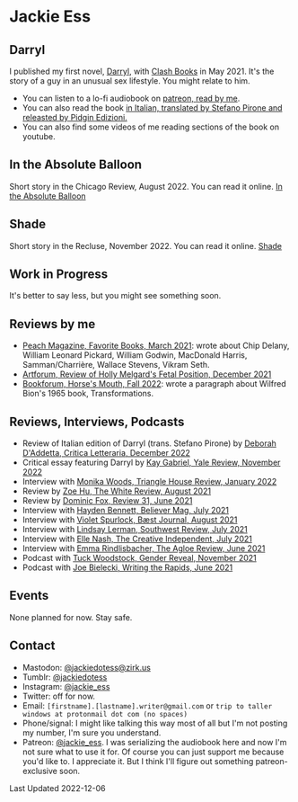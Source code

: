 # Jackie Ess

## Darryl
I published my first novel, [Darryl](https://bookshop.org/books/darryl/9781944866846), with [Clash Books](https://www.clashbooks.com/) in May 2021. It's the story of a guy in an unusual sex lifestyle. You might relate to him.

- You can listen to a lo-fi audiobook on [patreon, read by me](https://www.patreon.com/jackie_ess).
- You can also read the book [in Italian, translated by Stefano Pirone and releasted by Pidgin Edizioni.](https://www.pidgin.it/prodotto/darryl/)
- You can also find some videos of me reading sections of the book on youtube.

## In the Absolute Balloon
Short story in the Chicago Review, August 2022. You can read it online. [In the Absolute Balloon](https://www.chicagoreview.org/in-the-absolute-balloon/)

## Shade
Short story in the Recluse, November 2022. You can read it online. [Shade](https://www.poetryproject.org/publications/the-recluse/issue-20/jackie-ess)

## Work in Progress
It's better to say less, but you might see something soon.

## Reviews by me
- [Peach Magazine, Favorite Books, March 2021](https://www.peachmgzn.com/post/jackie-esss-favorite-books): wrote about Chip Delany, William Leonard Pickard, William Godwin, MacDonald Harris, Samman/Charrière, Wallace Stevens, Vikram Seth.
- [Artforum, Review of Holly Melgard's Fetal Position, December 2021](https://www.artforum.com/print/202110/jackie-ess-on-holly-melgard-s-fetal-position-87249)
- [Bookforum, Horse's Mouth, Fall 2022](https://www.bookforum.com/print/2903/for-book-recommendations-we-went-straight-to-the-source-and-asked-twelve-writers-what-they-re-reading-now-25059): wrote a paragraph about Wilfred Bion's 1965 book, Transformations.

## Reviews, Interviews, Podcasts
- Review of Italian edition of Darryl (trans. Stefano Pirone) by [Deborah D'Addetta, Critica Letteraria, December 2022](https://www.criticaletteraria.org/2022/12/darryl-jackie-ess-pidgin-edizioni-libro.html)
- Critical essay featuring Darryl by [Kay Gabriel, Yale Review, November 2022](https://yalereview.org/article/gabriel-nevada-trans-realism)
- Interview with [Monika Woods, Triangle House Review, January 2022](https://www.triangle.house/jackie-ess-interview)
- Review by [Zoe Hu, The White Review, August 2021](https://www.thewhitereview.org/reviews/an-ecstasy-of-shame/)
- Review by [Dominic Fox, Review 31, June 2021](http://review31.co.uk/article/view/777/a-pair-of-ragged-claws) 
- Interview with [Hayden Bennett, Believer Mag, July 2021](https://believermag.com/logger/an-interview-with-jackie-ess/)
- Interview with [Violet Spurlock, Bæst Journal, August 2021](https://www.baestjournal.com/violet-spurlock-jackie-ess)
- Interview with [Lindsay Lerman, Southwest Review, July 2021](http://southwestreview.com/one-has-to-take-care-in-handling-fire-a-conversation-with-jackie-ess/)
- Interview with [Elle Nash, The Creative Independent, July 2021](https://thecreativeindependent.com/people/writer-jackie-ess-on-making-work-that-doesnt-fit-neatly-into-categories/)
- Interview with [Emma Rindlisbacher, The Agloe Review, June 2021](https://agloereview.substack.com/p/jackie-ess)
- Podcast with [Tuck Woodstock, Gender Reveal, November 2021](https://gender.libsyn.com/episode-104-jackie-ess)
- Podcast with [Joe Bielecki, Writing the Rapids, June 2021](http://www.noisemakerjoe.com/wtr/2021/6/30/getting-darryled-with-jackie-ess)


## Events
None planned for now. Stay safe.

## Contact
- Mastodon: [@jackiedotess@zirk.us](https://zirk.us/@jackiedotess)
- Tumblr: [@jackiedotess](https://jackiedotess.tumblr.com/)
- Instagram: [@jackie_ess](https://www.instagram.com/jackie_ess/)
- Twitter: off for now.
- Email: `[firstname].[lastname].writer@gmail.com` or `trip to taller windows at protonmail dot com (no spaces)`
- Phone/signal: I might like talking this way most of all but I'm not posting my number, I'm sure you understand.
- Patreon: [@jackie_ess](https://www.patreon.com/jackie_ess). I was serializing the audiobook here and now I'm not sure what to use it for. Of course you can just support me because you'd like to. I appreciate it. But I think I'll figure out something patreon-exclusive soon.

Last Updated 2022-12-06

